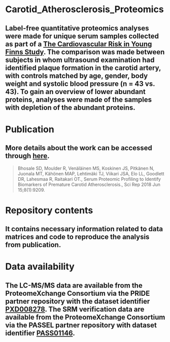 # Carotid_Atherosclerosis_Proteomics 
## Label-free quantitative proteomics analyses were made for unique serum samples collected as part of a [The Cardiovascular Risk in Young Finns Study](https://youngfinnsstudy.utu.fi/studydesign.html). The comparison was made between subjects in whom ultrasound examination had identified plaque formation in the carotid artery, with controls matched by age, gender, body weight and systolic blood pressure (n = 43 vs. 43). To gain an overview of lower abundant proteins, analyses were made of the samples with depletion of the abundant proteins.
# Publication
## More details about the work can be accessed through [here](https://www.ncbi.nlm.nih.gov/pmc/articles/PMC6003912/).
> Bhosale SD, Moulder R, Venäläinen MS, Koskinen JS, Pitkänen N, Juonala MT, Kähönen MAP, Lehtimäki TJ, Viikari JSA, Elo LL, Goodlett DR, Lahesmaa R, Raitakari OT., Serum Proteomic Profiling to Identify Biomarkers of Premature Carotid Atherosclerosis., Sci Rep 2018 Jun 15;8(1):9209. 
# Repository contents
## It contains necessary information related to data matrices and code to reproduce the analysis from publication. 
# Data availability
## The LC-MS/MS data are available from the ProteomeXchange Consortium via the PRIDE partner repository with the dataset identifier [PXD008278](http://proteomecentral.proteomexchange.org/cgi/GetDataset?ID=PXD008278). The SRM verification data are available from the ProteomeXchange Consortium via the PASSEL partner repository with dataset identifier [PASS01146](https://db.systemsbiology.net/sbeams/cgi/PeptideAtlas/PASS_View?identifier=PASS01146).
